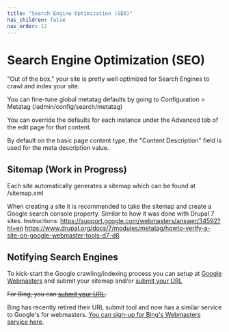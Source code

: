 ```yaml
---
title: "Search Engine Optimization (SEO)"
has_children: false
nav_order: 12
---
```


# Search Engine Optimization (SEO)

"Out of the box," your site is pretty well optimized for Search Engines to crawl and index your site.

You can fine-tune global metatag defaults by going to Configuration > Metatag (/admin/config/search/metatag)

You can override the defaults for each instance under the Advanced tab of the edit page for that content.

By default on the basic page content type, the "Content Description" field is used for the meta description value.

## Sitemap (Work in Progress)

Each site automatically generates a sitemap which can be found at /sitemap.xml

When creating a site it is recommended to take the sitemap and create a Google search console property. Similar to how it was done with Drupal 7 sites.
Instructions:
https://support.google.com/webmasters/answer/34592?hl=en
https://www.drupal.org/docs/7/modules/metatag/howto-verify-a-site-on-google-webmaster-tools-d7-d8

## Notifying Search Engines

To kick-start the Google crawling/indexing process you can setup at [Google Webmasters](https://www.google.com/webmasters) and submit your sitemap and/or [submit your URL](https://www.google.com/webmasters/tools/submit-url?pli=1)

~~For Bing, you can [submit your URL](http://www.bing.com/toolbox/submit-site-url).~~

Bing has recently retired their URL submit tool and now has a similar service to Google's for webmasters. [You can sign-up for Bing's Webmasters service here](https://www.bing.com/toolbox/webmaster/).


